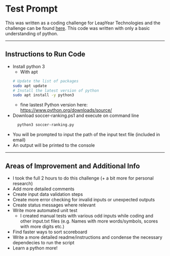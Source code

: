 # Test Prompt

 This was written as a coding challenge for LeapYear Technologies and the challenge can be found [here](https://leapyear.github.io/soccer-ranking-project/). This code was written with only a basic understanding of python.

---

## Instructions to Run Code
- Install python 3 
  - With apt 
  ``` bash
  # Update the list of packages
  sudo apt update
  # Install the latest version of python
  sudo apt install -y python3
  ```
  - fine lastest Python version here: https://www.python.org/downloads/source/
- Download soccer-ranking.ps1 and execute on command line 
  ``` bash
    python3 soccer-ranking.py
  ```
- You will be prompted to input the path of the input text file (included in email)
- An output will be printed to the console

---

## Areas of Improvement and Additional Info
- I took the full 2 hours to do this challenge (+ a bit more for personal research)
- Add more detailed comments
- Create input data validation steps 
- Create more error checking for invalid inputs or unexpected outputs 
- Create status messages where relevant
- Write more automated unit test 
  - I created manual tests with various odd inputs while coding and other input.txt files (e.g. Names with more words/symbols, scores with more digits etc.)
- Find faster ways to sort scoreboard
- Write a more detailed readme/instructions and condense the necessary dependecies to run the script
- Learn a python more! 
